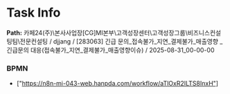 # Task Info

**Path:** 카페24(주)\본사사업장\[CG]MI본부\고객성장센터\고객성장그룹\비즈니스컨설팅팀\전문컨설팅 / djjang / [283063] 긴급 문의_접속불가_지연_결제불가_매출영향 _ 긴급문의 대응(접속불가_지연_결제불가_매출영향이슈) / 2025-08-31_00-00-00

### BPMN
- ["https://n8n-mi-043-web.hanpda.com/workflow/aTlOxR2ILTS8InxH"]

